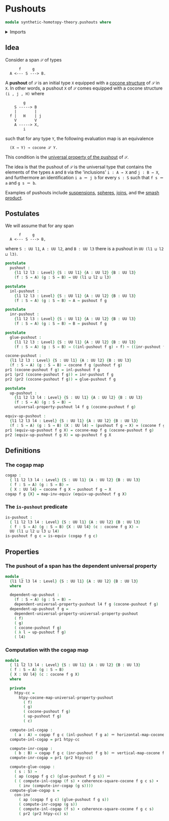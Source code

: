 # Pushouts

```agda
module synthetic-homotopy-theory.pushouts where
```

<details><summary>Imports</summary>

```agda
open import foundation.action-on-identifications-functions
open import foundation.dependent-pair-types
open import foundation.equivalences
open import foundation.function-types
open import foundation.homotopies
open import foundation.identity-types
open import foundation.universe-levels

open import synthetic-homotopy-theory.26-descent
open import synthetic-homotopy-theory.cocones-under-spans
open import synthetic-homotopy-theory.dependent-universal-property-pushouts
open import synthetic-homotopy-theory.universal-property-pushouts
```

</details>

## Idea

Consider a span `𝒮` of types

```text
      f     g
  A <--- S ---> B.
```

A **pushout** of `𝒮` is an initial type `X` equipped with a
[cocone structure](synthetic-homotopy-theory.cocones-under-spans.md) of `𝒮` in
`X`. In other words, a pushout `X` of `𝒮` comes equipped with a cocone structure
`(i , j , H)` where

```text
        g
    S -----> B
    |        |
  f |   H    | j
    V        V
    A -----> X,
        i
```

such that for any type `Y`, the following evaluation map is an equivalence

```text
  (X → Y) → cocone 𝒮 Y.
```

This condition is the
[universal property of the pushout](synthetic-homotopy-theory.universal-property-pushouts.md)
of `𝒮`.

The idea is that the pushout of `𝒮` is the universal type that contains the
elements of the types `A` and `B` via the 'inclusions' `i : A → X` and
`j : B → X`, and furthermore an identification `i a ＝ j b` for every `s : S`
such that `f s ＝ a` and `g s ＝ b`.

Examples of pushouts include
[suspensions](synthetic-homotopy-theory.suspensions-of-types.md),
[spheres](synthetic-homotopy-theory.spheres.md),
[joins](synthetic-homotopy-theory.joins-of-types.md), and the
[smash product](synthetic-homotopy-theory.smash-products-of-pointed-types.md).

## Postulates

We will assume that for any span

```text
      f     g
  A <--- S ---> B,
```

where `S : UU l1`, `A : UU l2`, and `B : UU l3` there is a pushout in
`UU (l1 ⊔ l2 ⊔ l3)`.

```agda
postulate
  pushout :
    {l1 l2 l3 : Level} {S : UU l1} {A : UU l2} {B : UU l3}
    (f : S → A) (g : S → B) → UU (l1 ⊔ l2 ⊔ l3)

postulate
  inl-pushout :
    {l1 l2 l3 : Level} {S : UU l1} {A : UU l2} {B : UU l3}
    (f : S → A) (g : S → B) → A → pushout f g

postulate
  inr-pushout :
    {l1 l2 l3 : Level} {S : UU l1} {A : UU l2} {B : UU l3}
    (f : S → A) (g : S → B) → B → pushout f g

postulate
  glue-pushout :
    {l1 l2 l3 : Level} {S : UU l1} {A : UU l2} {B : UU l3}
    (f : S → A) (g : S → B) → ((inl-pushout f g) ∘ f) ~ ((inr-pushout f g) ∘ g)

cocone-pushout :
  {l1 l2 l3 : Level} {S : UU l1} {A : UU l2} {B : UU l3}
  (f : S → A) (g : S → B) → cocone f g (pushout f g)
pr1 (cocone-pushout f g) = inl-pushout f g
pr1 (pr2 (cocone-pushout f g)) = inr-pushout f g
pr2 (pr2 (cocone-pushout f g)) = glue-pushout f g

postulate
  up-pushout :
    {l1 l2 l3 l4 : Level} {S : UU l1} {A : UU l2} {B : UU l3}
    (f : S → A) (g : S → B) →
    universal-property-pushout l4 f g (cocone-pushout f g)

equiv-up-pushout :
  {l1 l2 l3 l4 : Level} {S : UU l1} {A : UU l2} {B : UU l3}
  (f : S → A) (g : S → B) (X : UU l4) → (pushout f g → X) ≃ (cocone f g X)
pr1 (equiv-up-pushout f g X) = cocone-map f g (cocone-pushout f g)
pr2 (equiv-up-pushout f g X) = up-pushout f g X
```

## Definitions

### The cogap map

```agda
cogap :
  { l1 l2 l3 l4 : Level} {S : UU l1} {A : UU l2} {B : UU l3}
  ( f : S → A) (g : S → B) →
  { X : UU l4} → cocone f g X → pushout f g → X
cogap f g {X} = map-inv-equiv (equiv-up-pushout f g X)
```

### The `is-pushout` predicate

```agda
is-pushout :
  { l1 l2 l3 l4 : Level} {S : UU l1} {A : UU l2} {B : UU l3}
  ( f : S → A) (g : S → B) {X : UU l4} (c : cocone f g X) →
  UU (l1 ⊔ l2 ⊔ l3 ⊔ l4)
is-pushout f g c = is-equiv (cogap f g c)
```

## Properties

### The pushout of a span has the dependent universal property

```agda
module _
  {l1 l2 l3 l4 : Level} {S : UU l1} {A : UU l2} {B : UU l3}
  where

  dependent-up-pushout :
    (f : S → A) (g : S → B) →
    dependent-universal-property-pushout l4 f g (cocone-pushout f g)
  dependent-up-pushout f g =
    dependent-universal-property-universal-property-pushout
    ( f)
    ( g)
    ( cocone-pushout f g)
    ( λ l → up-pushout f g)
    ( l4)
```

### Computation with the cogap map

```agda
module _
  { l1 l2 l3 l4 : Level} {S : UU l1} {A : UU l2} {B : UU l3}
  ( f : S → A) (g : S → B)
  { X : UU l4} (c : cocone f g X)
  where

  private
    htpy-cc =
      htpy-cocone-map-universal-property-pushout
        ( f)
        ( g)
        ( cocone-pushout f g)
        ( up-pushout f g)
        ( c)

  compute-inl-cogap :
    ( a : A) → cogap f g c (inl-pushout f g a) ＝ horizontal-map-cocone f g c a
  compute-inl-cogap = pr1 htpy-cc

  compute-inr-cogap :
    ( b : B) → cogap f g c (inr-pushout f g b) ＝ vertical-map-cocone f g c b
  compute-inr-cogap = pr1 (pr2 htpy-cc)

  compute-glue-cogap :
    ( s : S) →
    ( ap (cogap f g c) (glue-pushout f g s)) ＝
    ( ( compute-inl-cogap (f s) ∙ coherence-square-cocone f g c s) ∙
      ( inv (compute-inr-cogap (g s))))
  compute-glue-cogap s =
    con-inv
      ( ap (cogap f g c) (glue-pushout f g s))
      ( compute-inr-cogap (g s))
      ( compute-inl-cogap (f s) ∙ coherence-square-cocone f g c s)
      ( pr2 (pr2 htpy-cc) s)
```
